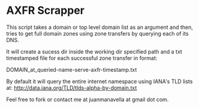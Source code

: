 AXFR Scrapper
=============

This script takes a domain or top level domain list as an argument and then, 
tries to get full domain zones using zone transfers by querying each of its DNS.

It will create a sucess dir inside the working dir specified path and a
txt timestamped file for each successful zone transfer in format:

DOMAIN_at_queried-name-serve-axfr-timestamp.txt

By default it will query the entire internet namespace using IANA's TLD lists at:
http://data.iana.org/TLD/tlds-alpha-by-domain.txt

Feel free to fork or contact me at juanmanavella at gmail dot com.
